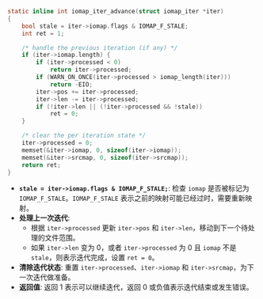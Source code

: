 ```c
static inline int iomap_iter_advance(struct iomap_iter *iter)
{
	bool stale = iter->iomap.flags & IOMAP_F_STALE;
	int ret = 1;

	/* handle the previous iteration (if any) */
	if (iter->iomap.length) {
		if (iter->processed < 0)
			return iter->processed;
		if (WARN_ON_ONCE(iter->processed > iomap_length(iter)))
			return -EIO;
		iter->pos += iter->processed;
		iter->len -= iter->processed;
		if (!iter->len || (!iter->processed && !stale))
			ret = 0;
	}

	/* clear the per iteration state */
	iter->processed = 0;
	memset(&iter->iomap, 0, sizeof(iter->iomap));
	memset(&iter->srcmap, 0, sizeof(iter->srcmap));
	return ret;
}
```

* **`stale = iter->iomap.flags & IOMAP_F_STALE;`**:  检查 `iomap` 是否被标记为 `IOMAP_F_STALE`。`IOMAP_F_STALE` 表示之前的映射可能已经过时，需要重新映射。
* **处理上一次迭代**:
    * 根据 `iter->processed` 更新 `iter->pos` 和 `iter->len`，移动到下一个待处理的文件范围。
    * 如果 `iter->len` 变为 0，或者 `iter->processed` 为 0 且 `iomap` 不是 `stale`，则表示迭代完成，设置 `ret = 0`。
* **清除迭代状态**:  重置 `iter->processed`、`iter->iomap` 和 `iter->srcmap`，为下一次迭代做准备。
* **返回值**:  返回 1 表示可以继续迭代，返回 0 或负值表示迭代结束或发生错误。